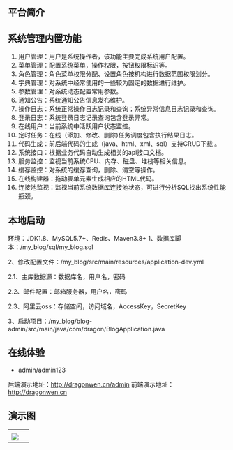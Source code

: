## 平台简介

## 系统管理内置功能

1.  用户管理：用户是系统操作者，该功能主要完成系统用户配置。
2.  菜单管理：配置系统菜单，操作权限，按钮权限标识等。
3.  角色管理：角色菜单权限分配、设置角色按机构进行数据范围权限划分。
4.  字典管理：对系统中经常使用的一些较为固定的数据进行维护。
5.  参数管理：对系统动态配置常用参数。
6.  通知公告：系统通知公告信息发布维护。
7.  操作日志：系统正常操作日志记录和查询；系统异常信息日志记录和查询。
8. 登录日志：系统登录日志记录查询包含登录异常。
9. 在线用户：当前系统中活跃用户状态监控。
10. 定时任务：在线（添加、修改、删除)任务调度包含执行结果日志。
11. 代码生成：前后端代码的生成（java、html、xml、sql）支持CRUD下载 。
12. 系统接口：根据业务代码自动生成相关的api接口文档。
13. 服务监控：监视当前系统CPU、内存、磁盘、堆栈等相关信息。
14. 缓存监控：对系统的缓存查询，删除、清空等操作。
15. 在线构建器：拖动表单元素生成相应的HTML代码。
16. 连接池监视：监视当前系统数据库连接池状态，可进行分析SQL找出系统性能瓶颈。

## 本地启动
环境：JDK1.8、MySQL5.7+、Redis、Maven3.8+
1、数据库脚本：/my_blog/sql/my_blog.sql

2、修改配置文件：/my_blog/src/main/resources/application-dev.yml

2.1、主库数据源：数据库名，用户名，密码

2.2、邮件配置：邮箱服务器，用户名，密码

2.3、阿里云oss：存储空间，访问域名，AccessKey，SecretKey

3、启动项目：/my_blog/blog-admin/src/main/java/com/dragon/BlogApplication.java

## 在线体验

- admin/admin123  

后端演示地址：http://dragonwen.cn/admin
前端演示地址：http://dragonwen.cn

## 演示图

<table>
    <tr>
        <td><img src=""/></td>
        <td><img src=""/></td>
    </tr>
    <tr>
        <td><img src="="/></td>
        <td><img src=""/></td>
    </tr>
</table>
